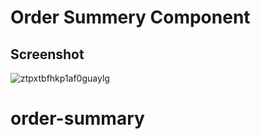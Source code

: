 # Order Summery Component
## Screenshot
![ztpxtbfhkp1af0guaylg](https://user-images.githubusercontent.com/110342939/222237306-58e4dbbe-9886-4329-ab94-4a6be70a064d.jpg)
# order-summary

